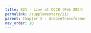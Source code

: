 ```yaml
---
title: S21 - Live at CCCB (Feb 2024)
permalink: /supplementary/21/
parent: Chapter 5 - GrooveTransformer
nav_order: 10
---
```


